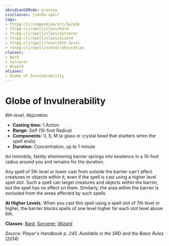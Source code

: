 ```yaml
---
obsidianUIMode: preview
cssclasses: json5e-spell
tags:
- ttrpg-cli/compendium/src/5e/phb
- ttrpg-cli/spell/class/bard
- ttrpg-cli/spell/class/sorcerer
- ttrpg-cli/spell/class/wizard
- ttrpg-cli/spell/level/6th-level
- ttrpg-cli/spell/school/abjuration
classes:
- Bard
- Sorcerer
- Wizard
aliases:
- Globe of Invulnerability
---
```

# Globe of Invulnerability
*6th-level, Abjuration*  


- **Casting time:** 1 Action
- **Range:** Self (10-foot Radius)
- **Components:** V, S, M (a glass or crystal bead that shatters when the spell ends)
- **Duration:** Concentration, up to 1 minute

An immobile, faintly shimmering barrier springs into existence in a 10-foot radius around you and remains for the duration.

Any spell of 5th level or lower cast from outside the barrier can't affect creatures or objects within it, even if the spell is cast using a higher level spell slot. Such a spell can target creatures and objects within the barrier, but the spell has no effect on them. Similarly, the area within the barrier is excluded from the areas affected by such spells.

**At Higher Levels.** When you cast this spell using a spell slot of 7th level or higher, the barrier blocks spells of one level higher for each slot level above 6th.

**Classes**: [Bard](/3-Mechanics/CLI/Compendium/lists/list-spells-classes-bard.md); [Sorcerer](/3-Mechanics/CLI/Compendium/lists/list-spells-classes-sorcerer.md); [Wizard](/3-Mechanics/CLI/Compendium/lists/list-spells-classes-wizard.md)

*Source: Player's Handbook p. 245. Available in the <span title='Systems Reference Document (5.1)'>SRD</span> and the Basic Rules (2014)*